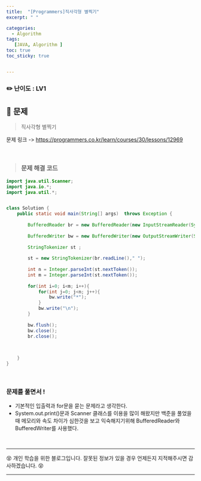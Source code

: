 ```yaml
---
title:  "[Programmers]직사각형 별찍기"
excerpt: " "

categories:
  - Algorithm
tags:
   [JAVA, Algorithm ]
toc: true
toc_sticky: true


---
```


### ✏️ 난이도 : LV1 

## 🚀 문제

> 직사각형 별찍기

문제 링크  -> https://programmers.co.kr/learn/courses/30/lessons/12969

<br>

> ### 문제 해결 코드
```java
import java.util.Scanner;
import java.io.*;
import java.util.*;


class Solution {
    public static void main(String[] args)  throws Exception {
        
        BufferedReader br = new BufferedReader(new InputStreamReader(System.in));
        
        BufferedWriter bw = new BufferedWriter(new OutputStreamWriter(System.out));
        
        StringTokenizer st ;
        
        st = new StringTokenizer(br.readLine()," ");
        
        int n = Integer.parseInt(st.nextToken());
        int m = Integer.parseInt(st.nextToken());
        
        for(int i=0; i<m; i++){
            for(int j=0; j<n; j++){
                bw.write("*");
            }
            bw.write("\n");
        }
        
        bw.flush();
        bw.close();
        br.close();
        
        

    }
}
```

<br>

### 문제를 풀면서 !

- 기본적인 입출력과 for문을 묻는 문제라고 생각한다.
- System.out.print()문과 Scanner 클래스를 이용을 많이 해왔지만 백준을 풀었을때 메모리와 속도 차이가 심한것을 보고 익숙해지기위해 BufferedReader와 BufferedWriter를 사용했다.


<br>

---
😵  개인 학습을 위한 블로그입니다. 잘못된 정보가 있을 경우 언제든지 지적해주시면 감사하겠습니다. 😵

---
